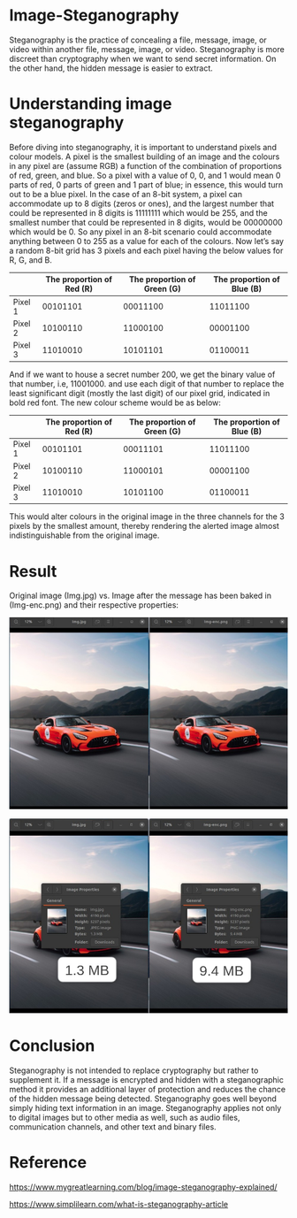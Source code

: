# Image-Steganography

Steganography is the practice of concealing a file, message, image, or video within
another file, message, image, or video. Steganography is more discreet than
cryptography when we want to send secret information. On the other hand, the
hidden message is easier to extract.

# Understanding image steganography
Before diving into steganography, it is important to understand pixels and colour models. A pixel is the smallest building of an image and the colours in any pixel are (assume RGB) a function of the combination of proportions of red, green, and blue. So a pixel with a value of 0, 0, and 1 would mean 0 parts of red, 0 parts of green and 1 part of blue; in essence, this would turn out to be a blue pixel. In the case of an 8-bit system, a pixel can accommodate up to 8 digits (zeros or ones), and the largest number that could be represented in 8 digits is 11111111 which would be 255, and the smallest number that could be represented in 8 digits, would be 00000000 which would be 0. So any pixel in an 8-bit scenario could accommodate anything between 0 to 255 as a value for each of the colours. Now let’s say a random 8-bit grid has 3 pixels and each pixel having the below values for R, G, and B.


|               |The proportion of Red (R)|	The proportion of Green (G)	|The proportion of Blue (B)|
|------------|--------------|--------------|----------|
|Pixel 1	|00101101	|00011100	|11011100|
|Pixel 2	|10100110	|11000100	|00001100|
|Pixel 3	|11010010	|10101101	|01100011|

And if we want to house a secret number 200, we get the binary value of that number, i.e, 11001000. and use each digit of that number to replace the least significant digit (mostly the last digit) of our pixel grid, indicated in bold red font. The new colour scheme would be as below: 


|               |The proportion of Red (R)|	The proportion of Green (G)	|The proportion of Blue (B)|
|------------|--------------|--------------|----------|
|Pixel 1	|00101101	|00011101	|11011100|
|Pixel 2	|10100110	|11000101	|00001100|
|Pixel 3	|11010010	|10101100	|01100011|

This would alter colours in the original image in the three channels for the 3 pixels by the smallest amount, thereby rendering the alerted image almost indistinguishable from the original image.

# Result
Original image (Img.jpg) vs. Image after the message has been baked in (Img-enc.png) and their respective properties:

<p align="center">
  <img src="https://github.com/ritvic/Image-Steganography/blob/main/asset/1.jpeg" >
</p>
<p align="center">
  <img src="https://github.com/ritvic/Image-Steganography/blob/main/asset/2.jpeg" >
</p>

# Conclusion

Steganography is not intended to replace cryptography but rather to supplement it. If
a message is encrypted and hidden with a steganographic method it provides an
additional layer of protection and reduces the chance of the hidden message being
detected.
Steganography goes well beyond simply hiding text information in an image.
Steganography applies not only to digital images but to other media as well, such as
audio files, communication channels, and other text and binary files.


# Reference
https://www.mygreatlearning.com/blog/image-steganography-explained/

https://www.simplilearn.com/what-is-steganography-article
